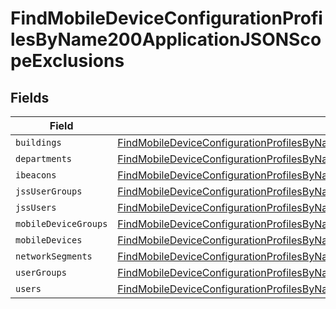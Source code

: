 # FindMobileDeviceConfigurationProfilesByName200ApplicationJSONScopeExclusions


## Fields

| Field                                                                                                                                                                                                                         | Type                                                                                                                                                                                                                          | Required                                                                                                                                                                                                                      | Description                                                                                                                                                                                                                   |
| ----------------------------------------------------------------------------------------------------------------------------------------------------------------------------------------------------------------------------- | ----------------------------------------------------------------------------------------------------------------------------------------------------------------------------------------------------------------------------- | ----------------------------------------------------------------------------------------------------------------------------------------------------------------------------------------------------------------------------- | ----------------------------------------------------------------------------------------------------------------------------------------------------------------------------------------------------------------------------- |
| `buildings`                                                                                                                                                                                                                   | [FindMobileDeviceConfigurationProfilesByName200ApplicationJSONScopeExclusionsBuildings](../../models/operations/findmobiledeviceconfigurationprofilesbyname200applicationjsonscopeexclusionsbuildings.md)[]                   | :heavy_minus_sign:                                                                                                                                                                                                            | N/A                                                                                                                                                                                                                           |
| `departments`                                                                                                                                                                                                                 | [FindMobileDeviceConfigurationProfilesByName200ApplicationJSONScopeExclusionsDepartments](../../models/operations/findmobiledeviceconfigurationprofilesbyname200applicationjsonscopeexclusionsdepartments.md)[]               | :heavy_minus_sign:                                                                                                                                                                                                            | N/A                                                                                                                                                                                                                           |
| `ibeacons`                                                                                                                                                                                                                    | [FindMobileDeviceConfigurationProfilesByName200ApplicationJSONScopeExclusionsIbeacons](../../models/operations/findmobiledeviceconfigurationprofilesbyname200applicationjsonscopeexclusionsibeacons.md)[]                     | :heavy_minus_sign:                                                                                                                                                                                                            | N/A                                                                                                                                                                                                                           |
| `jssUserGroups`                                                                                                                                                                                                               | [FindMobileDeviceConfigurationProfilesByName200ApplicationJSONScopeExclusionsJssUserGroups](../../models/operations/findmobiledeviceconfigurationprofilesbyname200applicationjsonscopeexclusionsjssusergroups.md)[]           | :heavy_minus_sign:                                                                                                                                                                                                            | N/A                                                                                                                                                                                                                           |
| `jssUsers`                                                                                                                                                                                                                    | [FindMobileDeviceConfigurationProfilesByName200ApplicationJSONScopeExclusionsJssUsers](../../models/operations/findmobiledeviceconfigurationprofilesbyname200applicationjsonscopeexclusionsjssusers.md)[]                     | :heavy_minus_sign:                                                                                                                                                                                                            | N/A                                                                                                                                                                                                                           |
| `mobileDeviceGroups`                                                                                                                                                                                                          | [FindMobileDeviceConfigurationProfilesByName200ApplicationJSONScopeExclusionsMobileDeviceGroups](../../models/operations/findmobiledeviceconfigurationprofilesbyname200applicationjsonscopeexclusionsmobiledevicegroups.md)[] | :heavy_minus_sign:                                                                                                                                                                                                            | N/A                                                                                                                                                                                                                           |
| `mobileDevices`                                                                                                                                                                                                               | [FindMobileDeviceConfigurationProfilesByName200ApplicationJSONScopeExclusionsMobileDevices](../../models/operations/findmobiledeviceconfigurationprofilesbyname200applicationjsonscopeexclusionsmobiledevices.md)[]           | :heavy_minus_sign:                                                                                                                                                                                                            | N/A                                                                                                                                                                                                                           |
| `networkSegments`                                                                                                                                                                                                             | [FindMobileDeviceConfigurationProfilesByName200ApplicationJSONScopeExclusionsNetworkSegments](../../models/operations/findmobiledeviceconfigurationprofilesbyname200applicationjsonscopeexclusionsnetworksegments.md)[]       | :heavy_minus_sign:                                                                                                                                                                                                            | N/A                                                                                                                                                                                                                           |
| `userGroups`                                                                                                                                                                                                                  | [FindMobileDeviceConfigurationProfilesByName200ApplicationJSONScopeExclusionsUserGroups](../../models/operations/findmobiledeviceconfigurationprofilesbyname200applicationjsonscopeexclusionsusergroups.md)[]                 | :heavy_minus_sign:                                                                                                                                                                                                            | N/A                                                                                                                                                                                                                           |
| `users`                                                                                                                                                                                                                       | [FindMobileDeviceConfigurationProfilesByName200ApplicationJSONScopeExclusionsUsers](../../models/operations/findmobiledeviceconfigurationprofilesbyname200applicationjsonscopeexclusionsusers.md)[]                           | :heavy_minus_sign:                                                                                                                                                                                                            | N/A                                                                                                                                                                                                                           |